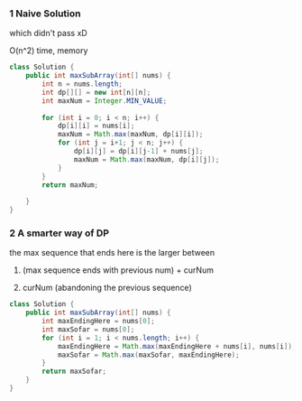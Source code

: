 ### 1 Naive Solution
which didn't pass xD

O(n^2) time, memory
```java
class Solution {
    public int maxSubArray(int[] nums) {
        int n = nums.length;
        int dp[][] = new int[n][n];
        int maxNum = Integer.MIN_VALUE;
        
        for (int i = 0; i < n; i++) {
            dp[i][i] = nums[i];
            maxNum = Math.max(maxNum, dp[i][i]);
            for (int j = i+1; j < n; j++) {
                dp[i][j] = dp[i][j-1] + nums[j];
                maxNum = Math.max(maxNum, dp[i][j]);
            }
        }
        return maxNum;
        
    }
}
```

### 2 A smarter way of DP 
the max sequence that ends here is the larger between 
1) (max sequence ends with previous num) + curNum

2) curNum (abandoning the previous sequence)

```java
class Solution {
    public int maxSubArray(int[] nums) {
        int maxEndingHere = nums[0];
        int maxSofar = nums[0];
        for (int i = 1; i < nums.length; i++) {
            maxEndingHere = Math.max(maxEndingHere + nums[i], nums[i]);
            maxSofar = Math.max(maxSofar, maxEndingHere);
        }
        return maxSofar;
    }
}
```
